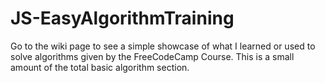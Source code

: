 # JS-EasyAlgorithmTraining
Go to the wiki page to see a simple showcase of what I learned or used to solve algorithms given by the FreeCodeCamp Course.
This is a small amount of the total basic algorithm section.
